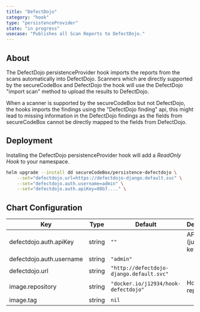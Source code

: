 ```yaml
---
title: "DefectDojo"
category: "hook"
type: "persistenceProvider"
state: "in progress"
usecase: "Publishes all Scan Reports to DefectDojo."
---
```


## About

The DefectDojo persistenceProvider hook imports the reports from the scans automatically into DefectDojo.
Scanners which are directly supported by the secureCodeBox and DefectDojo the hook will use the DefectDojo "import scan"
method to upload the results to DefectDojo.

When a scanner is supported by the secureCodeBox but not DefectDojo, the hooks imports the findings using the
"DefectDojo finding" api, this might lead to missing information in the DefectDojo findings as the fields
from secureCodeBox cannot be directly mapped to the fields from DefectDojo. 

## Deployment

Installing the DefectDojo persistenceProvider hook will add a _ReadOnly Hook_ to your namespace.

```bash
helm upgrade --install dd secureCodeBox/persistence-defectdojo \
    --set="defectdojo.url=https://defectdojo-django.default.svc" \
    --set="defectdojo.auth.username=admin" \
    --set="defectdojo.auth.apiKey=08b7...." \
```

## Chart Configuration

| Key | Type | Default | Description |
|-----|------|---------|-------------|
| defectdojo.auth.apiKey | string | `""` | API v2 Key (just the key) |
| defectdojo.auth.username | string | `"admin"` |  |
| defectdojo.url | string | `"http://defectdojo-django.default.svc"` |  |
| image.repository | string | `"docker.io/j12934/hook-defectdojo"` | Hook image repository |
| image.tag | string | `nil` |  |

[elastic.io]: https://www.elastic.co/products/elasticsearch
